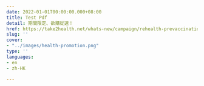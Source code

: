 ```yaml
---
date: 2022-01-01T00:00:00.000+08:00
title: Test Pdf
detail: 期間限定、欲購從速！
href: https://take2health.net/whats-new/campaign/rehealth-prevaccination-plans/
slug: ''
cover:
- "../images/health-promotion.png"
type: ''
languages:
- en
- zh-HK

---
```

